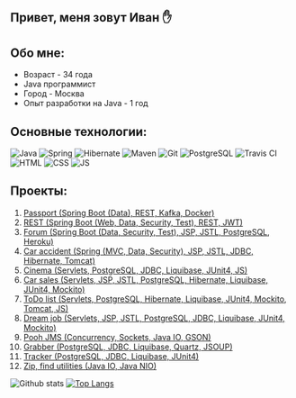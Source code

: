 ## Привет, меня зовут Иван :hand:
## Обо мне:
* Возраст - 34 года
* Java программист
* Город - Москва
* Опыт разработки на Java - 1 год
## Основные технологии:
![Java](https://img.shields.io/badge/Java-%3E%3D8-red)
![Spring](https://img.shields.io/badge/Spring-%3E%3D5.0-green)
![Hibernate](https://img.shields.io/badge/Hibernate-%3E%3D5.0-yellowgreen)
![Maven](https://img.shields.io/badge/Maven-3-yellow)
![Git](https://img.shields.io/badge/Git-2.31-orange)
![PostgreSQL](https://img.shields.io/badge/PostgreSQL-%3E%3D9-blue)
![Travis CI](https://img.shields.io/badge/Travis-CI-green)
![HTML](https://img.shields.io/badge/HTML-5-lightgrey)
![CSS](https://img.shields.io/badge/CSS-3-yellowgreen)
![JS](https://img.shields.io/badge/JS-ES6-brightgreen)
## Проекты:
1. [Passport (Spring Boot (Data), REST, Kafka, Docker)](https://github.com/saimon494/job4j_passport)
2. [REST (Spring Boot (Web, Data, Security, Test), REST, JWT)](https://github.com/saimon494/job4j_rest)
3. [Forum (Spring Boot (Data, Security, Test), JSP, JSTL, PostgreSQL, Heroku)](https://github.com/saimon494/job4j_forum)
4. [Car accident (Spring (MVC, Data, Security), JSP, JSTL, JDBC, Hibernate, Tomcat)](https://github.com/saimon494/job4j_car_accident)
5. [Cinema (Servlets, PostgreSQL, JDBC, Liquibase, JUnit4, JS)](https://github.com/saimon494/job4j_cinema)
6. [Car sales (Servlets, JSP, JSTL, PostgreSQL, Hibernate, Liquibase, JUnit4, Mockito)](https://github.com/saimon494/job4j_cars)
7. [ToDo list (Servlets, PostgreSQL, Hibernate, Liquibase, JUnit4, Mockito, Tomcat, JS)](https://github.com/saimon494/job4j_todo)
8. [Dream job (Servlets, JSP, JSTL, PostgreSQL, JDBC, Liquibase, JUnit4, Mockito)](https://github.com/saimon494/job4j_dreamjob)
9. [Pooh JMS (Concurrency, Sockets, Java IO, GSON)](https://github.com/saimon494/job4j_pooh)
10. [Grabber (PostgreSQL, JDBC, Liquibase, Quartz, JSOUP)](https://github.com/saimon494/job4j_grabber)
11. [Tracker (PostgreSQL, JDBC, Liquibase, JUnit4)](https://github.com/saimon494/job4j_tracker)
12. [Zip, find utilities (Java IO, Java NIO)](https://github.com/saimon494/job4j_design/tree/main/chapter_002)

![Github stats](https://github-readme-stats.vercel.app/api?username=saimon494&hide=stars,prs,issues,contribs)
[![Top Langs](https://github-readme-stats.vercel.app/api/top-langs/?username=Saimon494&layout=compact)](https://github.com/saimon494/github-readme-stats)

